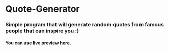 # Quote-Generator
### Simple program that will generate random quotes from famous people that can inspire you :)
#### You can use live preview [here](https://mahdignb.github.io/Quote-Generator/).
